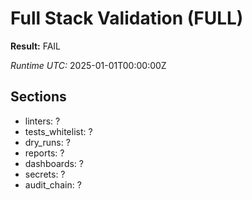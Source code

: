 # Full Stack Validation (FULL)

**Result:** FAIL

*Runtime UTC:* 2025-01-01T00:00:00Z

## Sections
- linters: ?
- tests_whitelist: ?
- dry_runs: ?
- reports: ?
- dashboards: ?
- secrets: ?
- audit_chain: ?


